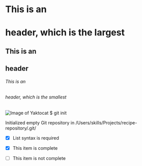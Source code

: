 # This is an <h1> header, which is the largest

## This is an <h2> header

###### This is an <h6> header, which is the smallest
![Image of Yaktocat](https://octodex.github.com/images/yaktocat.png)
$ git init

Initialized empty Git repository in /Users/skills/Projects/recipe-repository/.git/
- [x] List syntax is required

- [x] This item is complete

- [ ] This item is not complete
